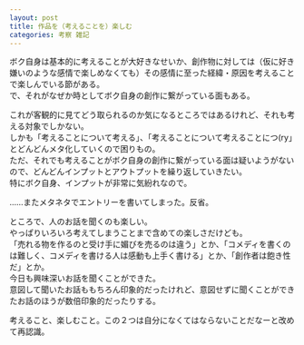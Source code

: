 ```yaml
---
layout: post
title: 作品を（考えることを）楽しむ
categories: 考察 雑記
---
```


ボク自身は基本的に考えることが大好きなせいか、創作物に対しては（仮に好き嫌いのような感情で楽しめなくても）その感情に至った経緯・原因を考えることで楽しんでいる節がある。  
で、それがなぜか時としてボク自身の創作に繋がっている面もある。  

これが客観的に見てどう取られるのか気になるところではあるけれど、それも考える対象でしかない。  
しかも「考えることについて考える」、「考えることについて考えることにつ(ry」とどんどんメタ化していくので困りもの。  
ただ、それでも考えることがボク自身の創作に繋がっている面は疑いようがないので、どんどんインプットとアウトプットを繰り返していきたい。  
特にボク自身、インプットが非常に気紛れなので。  

……またメタネタでエントリーを書いてしまった。反省。    

ところで、人のお話を聞くのも楽しい。  
やっぱりいろいろ考えてしまうことまで含めての楽しさだけども。  
「売れる物を作るのと受け手に媚びを売るのは違う」とか、「コメディを書くのは難しく、コメディを書ける人は感動も上手く書ける」とか、「創作者は飽き性だ」とか。  
今日も興味深いお話を聞くことができた。  
意図して聞いたお話ももちろん印象的だったけれど、意図せずに聞くことができたお話のほうが数倍印象的だったりする。  

考えること、楽しむこと。この２つは自分になくてはならないことだなーと改めて再認識。

